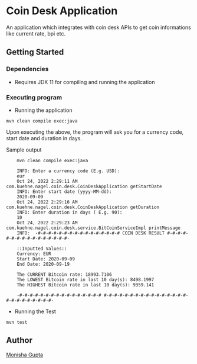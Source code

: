 # Coin Desk Application

An application which integrates with coin desk APIs to get coin informations like current rate, bpi etc.

## Getting Started

### Dependencies

* Requires JDK 11 for compiling and running the application

### Executing program

* Running the application
```
mvn clean compile exec:java
```
Upon executing the above, the program will ask you for a currency code, start date and duration in days.

Sample output
```
    mvn clean compile exec:java

    INFO: Enter a currency code (E.g. USD): 
    eur
    Oct 24, 2022 2:29:11 AM com.kuehne.nagel.coin.desk.CoinDeskApplication getStartDate
    INFO: Enter start date (yyyy-MM-dd): 
    2020-09-09
    Oct 24, 2022 2:29:16 AM com.kuehne.nagel.coin.desk.CoinDeskApplication getDuration
    INFO: Enter duration in days ( E.g. 90): 
    10
    Oct 24, 2022 2:29:23 AM com.kuehne.nagel.coin.desk.service.BitCoinServiceImpl printMessage
    INFO:  -#-#-#-#-#-#-#-#-#-#-#-#-#-#-#-# COIN DESK RESULT #-#-#-#-#-#-#-#-#-#-#-#-#-#-#-#-
    
    ::Inputted Values::
    Currency: EUR
    Start Date: 2020-09-09 
    End Date: 2020-09-19
    
    The CURRENT Bitcoin rate: 18993.7106 
    The LOWEST Bitcoin rate in last 10 day(s): 8498.1997
    The HIGHEST Bitcoin rate in last 10 day(s): 9359.141
    
    -#-#-#-#-#-#-#-#-#-#-#-#-#-#-#-# #-#-#-#-#-#-#-#-#-#-#-#-#-#-#-#-#-#-#-#-#-#-#-#-#-
```
* Running the Test
```
mvn test
```
## Author

[Monisha Gupta](guptamonisha07@gmail.com)
